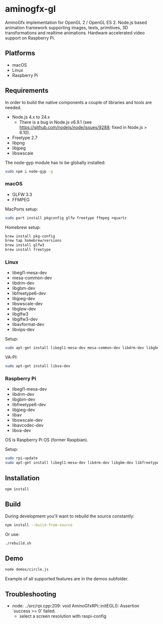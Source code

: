 # aminogfx-gl

AminoGfx implementation for OpenGL 2 / OpenGL ES 2. Node.js based animation framework supporting images, texts, primitives, 3D transformations and realtime animations. Hardware accelerated video support on Raspberry Pi.

## Platforms

* macOS
* Linux
* Raspberry Pi

## Requirements

In order to build the native components a couple of libraries and tools are needed.

* Node.js 4.x to 24.x
  * There is a bug in Node.js v6.9.1 (see <https://github.com/nodejs/node/issues/9288>; fixed in Node.js > 6.10).
* Freetype 2.7
* libpng
* libjpeg
* libswscale

The node-gyp module has to be globally installed:

```bash
sudo npm i node-gyp -g
```

### macOS

* GLFW 3.3
* FFMPEG

MacPorts setup:

```bash
sudo port install pkgconfig glfw freetype ffmpeg +quartz
```

Homebrew setup:

```bash
brew install pkg-config
brew tap homebrew/versions
brew install glfw3
brew install freetype
```

### Linux

* libegl1-mesa-dev
* mesa-common-dev
* libdrm-dev
* libgbm-dev
* libfreetype6-dev
* libjpeg-dev
* libswscale-dev
* libglew-dev
* libglfw3
* libglfw3-dev
* libavformat-dev
* libvips-dev

Setup:

```bash
sudo apt-get install libegl1-mesa-dev mesa-common-dev libdrm-dev libgbm-dev libfreetype6-dev libjpeg-dev libswscale-dev libglew-dev libglfw3 libglfw3-dev libavformat-dev libvips-dev
```

VA-PI:

```bash
sudo apt-get install libva-dev
```

### Raspberry Pi

* libegl1-mesa-dev
* libdrm-dev
* libgbm-dev
* libfreetype6-dev
* libjpeg-dev
* libav
* libswscale-dev
* libavcodec-dev
* libva-dev

OS is Raspberry Pi OS (former Raspbian).

Setup:

```bash
sudo rpi-update
sudo apt-get install libegl1-mesa-dev libdrm-dev libgbm-dev libfreetype6-dev libjpeg-dev libavformat-dev libswscale-dev libavcodec-dev libva-dev g++
```

## Installation

```bash
npm install
```

## Build

During development you'll want to rebuild the source constantly:

```bash
npm install --build-from-source
```

Or use:

```bash
./rebuild.sh
```

## Demo

```bash
node demos/circle.js
```

Example of all supported features are in the demos subfolder.

## Troubleshooting

* node: ../src/rpi.cpp:209: void AminoGfxRPi::initEGL(): Assertion `success >= 0' failed.
  * select a screen resolution with raspi-config
